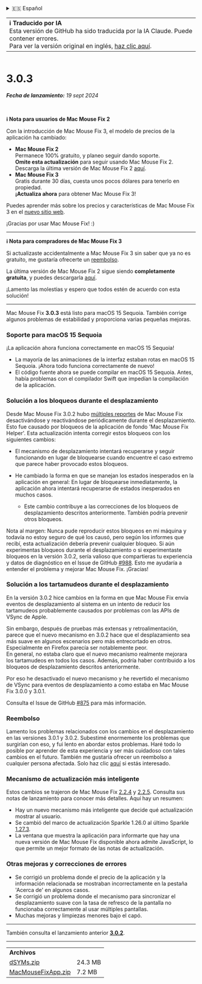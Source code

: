 <details>
<summary>🇪🇸 Español</summary>

[🇬🇧 English (GitHub)](https://github.com/noah-nuebling/mac-mouse-fix/releases/tag/3.0.3)\
[🇦🇩 Català](https://redirect.macmousefix.com/?target=mmf-release&tag=3.0.3&locale=ca)\
[🇩🇪 Deutsch](https://redirect.macmousefix.com/?target=mmf-release&tag=3.0.3&locale=de)\
**🇪🇸 Español**\
[🇫🇷 Français](https://redirect.macmousefix.com/?target=mmf-release&tag=3.0.3&locale=fr)\
[🇮🇩 Indonesia](https://redirect.macmousefix.com/?target=mmf-release&tag=3.0.3&locale=id)\
[🇮🇹 Italiano](https://redirect.macmousefix.com/?target=mmf-release&tag=3.0.3&locale=it)\
[🇭🇺 Magyar](https://redirect.macmousefix.com/?target=mmf-release&tag=3.0.3&locale=hu)\
[🇳🇱 Nederlands](https://redirect.macmousefix.com/?target=mmf-release&tag=3.0.3&locale=nl)\
[🇵🇱 Polski](https://redirect.macmousefix.com/?target=mmf-release&tag=3.0.3&locale=pl)\
[🇧🇷 Português (Brasil)](https://redirect.macmousefix.com/?target=mmf-release&tag=3.0.3&locale=pt-BR)\
[🇵🇹 Português (Portugal)](https://redirect.macmousefix.com/?target=mmf-release&tag=3.0.3&locale=pt-PT)\
[🇷🇴 Română](https://redirect.macmousefix.com/?target=mmf-release&tag=3.0.3&locale=ro)\
[🇸🇪 Svenska](https://redirect.macmousefix.com/?target=mmf-release&tag=3.0.3&locale=sv)\
[🇻🇳 Tiếng Việt](https://redirect.macmousefix.com/?target=mmf-release&tag=3.0.3&locale=vi)\
[🇹🇷 Türkçe](https://redirect.macmousefix.com/?target=mmf-release&tag=3.0.3&locale=tr)\
[🇨🇿 Čeština](https://redirect.macmousefix.com/?target=mmf-release&tag=3.0.3&locale=cs)\
[🇬🇷 Ελληνικά](https://redirect.macmousefix.com/?target=mmf-release&tag=3.0.3&locale=el)\
[🇷🇺 Русский](https://redirect.macmousefix.com/?target=mmf-release&tag=3.0.3&locale=ru)\
[🇺🇦 Українська](https://redirect.macmousefix.com/?target=mmf-release&tag=3.0.3&locale=uk)\
[🇮🇱 עברית](https://redirect.macmousefix.com/?target=mmf-release&tag=3.0.3&locale=he)\
[🇸🇦 العربية](https://redirect.macmousefix.com/?target=mmf-release&tag=3.0.3&locale=ar)\
[🇮🇳 हिन्दी](https://redirect.macmousefix.com/?target=mmf-release&tag=3.0.3&locale=hi)\
[🇹🇭 ไทย](https://redirect.macmousefix.com/?target=mmf-release&tag=3.0.3&locale=th)\
[🇨🇳 中文 (简体)](https://redirect.macmousefix.com/?target=mmf-release&tag=3.0.3&locale=zh-Hans)\
[🇨🇳 中文 (繁體)](https://redirect.macmousefix.com/?target=mmf-release&tag=3.0.3&locale=zh-Hant)\
[🇭🇰 中文（香港)](https://redirect.macmousefix.com/?target=mmf-release&tag=3.0.3&locale=zh-HK)\
[🇯🇵 日本語](https://redirect.macmousefix.com/?target=mmf-release&tag=3.0.3&locale=ja)\
[🇰🇷 한국어](https://redirect.macmousefix.com/?target=mmf-release&tag=3.0.3&locale=ko)\
[Help translate Mac Mouse Fix to different languages!](https://github.com/noah-nuebling/mac-mouse-fix/discussions/731)
</details>
<table align=><td>
<b>ℹ️ Traducido por IA</b><br>
Esta versión de GitHub ha sido traducida por la IA Claude. Puede contener errores.<br>
Para ver la versión original en inglés, <a href="https://github.com/noah-nuebling/mac-mouse-fix/releases/tag/3.0.3">haz clic aquí</a>.
</td></table>

<table></table>

# 3.0.3
***Fecha de lanzamiento:** 19 sept 2024*

<br>

**ℹ️ Nota para usuarios de Mac Mouse Fix 2**

Con la introducción de Mac Mouse Fix 3, el modelo de precios de la aplicación ha cambiado:

- **Mac Mouse Fix 2**\
Permanece 100% gratuito, y planeo seguir dando soporte.\
**Omite esta actualización** para seguir usando Mac Mouse Fix 2. Descarga la última versión de Mac Mouse Fix 2 [aquí](https://redirect.macmousefix.com/?target=mmf2-latest&locale=es).
- **Mac Mouse Fix 3**\
Gratis durante 30 días, cuesta unos pocos dólares para tenerlo en propiedad.\
**¡Actualiza ahora** para obtener Mac Mouse Fix 3!

Puedes aprender más sobre los precios y características de Mac Mouse Fix 3 en el [nuevo sitio web](https://macmousefix.com/).

¡Gracias por usar Mac Mouse Fix! :)

---

**ℹ️ Nota para compradores de Mac Mouse Fix 3**

Si actualizaste accidentalmente a Mac Mouse Fix 3 sin saber que ya no es gratuito, me gustaría ofrecerte un [reembolso](https://redirect.macmousefix.com/?target=mmf-apply-for-refund&locale=es).

La última versión de Mac Mouse Fix 2 sigue siendo **completamente gratuita**, y puedes descargarla [aquí](https://redirect.macmousefix.com/?target=mmf2-latest&locale=es).

¡Lamento las molestias y espero que todos estén de acuerdo con esta solución!

---

Mac Mouse Fix **3.0.3** está listo para macOS 15 Sequoia. También corrige algunos problemas de estabilidad y proporciona varias pequeñas mejoras.

### Soporte para macOS 15 Sequoia

¡La aplicación ahora funciona correctamente en macOS 15 Sequoia!

- La mayoría de las animaciones de la interfaz estaban rotas en macOS 15 Sequoia. ¡Ahora todo funciona correctamente de nuevo!
- El código fuente ahora se puede compilar en macOS 15 Sequoia. Antes, había problemas con el compilador Swift que impedían la compilación de la aplicación.

### Solución a los bloqueos durante el desplazamiento

Desde Mac Mouse Fix 3.0.2 hubo [múltiples reportes](https://github.com/noah-nuebling/mac-mouse-fix/issues/988) de Mac Mouse Fix desactivándose y reactivándose periódicamente durante el desplazamiento. Esto fue causado por bloqueos de la aplicación de fondo 'Mac Mouse Fix Helper'. Esta actualización intenta corregir estos bloqueos con los siguientes cambios:

- El mecanismo de desplazamiento intentará recuperarse y seguir funcionando en lugar de bloquearse cuando encuentre el caso extremo que parece haber provocado estos bloqueos.
- He cambiado la forma en que se manejan los estados inesperados en la aplicación en general: En lugar de bloquearse inmediatamente, la aplicación ahora intentará recuperarse de estados inesperados en muchos casos.

    - Este cambio contribuye a las correcciones de los bloqueos de desplazamiento descritos anteriormente. También podría prevenir otros bloqueos.

Nota al margen: Nunca pude reproducir estos bloqueos en mi máquina y todavía no estoy seguro de qué los causó, pero según los informes que recibí, esta actualización debería prevenir cualquier bloqueo. Si aún experimentas bloqueos durante el desplazamiento o si experimentaste bloqueos en la versión 3.0.2, sería valioso que compartieras tu experiencia y datos de diagnóstico en el Issue de GitHub [#988](https://github.com/noah-nuebling/mac-mouse-fix/issues/988). Esto me ayudaría a entender el problema y mejorar Mac Mouse Fix. ¡Gracias!

### Solución a los tartamudeos durante el desplazamiento

En la versión 3.0.2 hice cambios en la forma en que Mac Mouse Fix envía eventos de desplazamiento al sistema en un intento de reducir los tartamudeos probablemente causados por problemas con las APIs de VSync de Apple.

Sin embargo, después de pruebas más extensas y retroalimentación, parece que el nuevo mecanismo en 3.0.2 hace que el desplazamiento sea más suave en algunos escenarios pero más entrecortado en otros. Especialmente en Firefox parecía ser notablemente peor.\
En general, no estaba claro que el nuevo mecanismo realmente mejorara los tartamudeos en todos los casos. Además, podría haber contribuido a los bloqueos de desplazamiento descritos anteriormente.

Por eso he desactivado el nuevo mecanismo y he revertido el mecanismo de VSync para eventos de desplazamiento a como estaba en Mac Mouse Fix 3.0.0 y 3.0.1.

Consulta el Issue de GitHub [#875](https://github.com/noah-nuebling/mac-mouse-fix/issues/875) para más información.

### Reembolso

Lamento los problemas relacionados con los cambios en el desplazamiento en las versiones 3.0.1 y 3.0.2. Subestimé enormemente los problemas que surgirían con eso, y fui lento en abordar estos problemas. Haré todo lo posible por aprender de esta experiencia y ser más cuidadoso con tales cambios en el futuro. También me gustaría ofrecer un reembolso a cualquier persona afectada. Solo haz clic [aquí](https://redirect.macmousefix.com/?target=mmf-apply-for-refund&locale=es) si estás interesado.

### Mecanismo de actualización más inteligente

Estos cambios se trajeron de Mac Mouse Fix [2.2.4](https://redirect.macmousefix.com/?target=mmf-release&tag=2.2.4&locale=es) y [2.2.5](https://redirect.macmousefix.com/?target=mmf-release&tag=2.2.5&locale=es). Consulta sus notas de lanzamiento para conocer más detalles. Aquí hay un resumen:

- Hay un nuevo mecanismo más inteligente que decide qué actualización mostrar al usuario.
- Se cambió del marco de actualización Sparkle 1.26.0 al último Sparkle [1.27.3](https://github.com/sparkle-project/Sparkle/releases/tag/1.27.3).
- La ventana que muestra la aplicación para informarte que hay una nueva versión de Mac Mouse Fix disponible ahora admite JavaScript, lo que permite un mejor formato de las notas de actualización.

### Otras mejoras y correcciones de errores

- Se corrigió un problema donde el precio de la aplicación y la información relacionada se mostraban incorrectamente en la pestaña 'Acerca de' en algunos casos.
- Se corrigió un problema donde el mecanismo para sincronizar el desplazamiento suave con la tasa de refresco de la pantalla no funcionaba correctamente al usar múltiples pantallas.
- Muchas mejoras y limpiezas menores bajo el capó.

---

También consulta el lanzamiento anterior [**3.0.2**](https://redirect.macmousefix.com/?target=mmf-release&tag=3.0.2&locale=es).

---

<table align="start">
<tr>
    <td colspan=2>
        <b>Archivos</b>
    </td>
</tr>
<tr>
    <td><a href="https://github.com/noah-nuebling/mac-mouse-fix/releases/download/3.0.3/dSYMs.zip">dSYMs.zip</a></td>
    <td>24.3 MB</td>
</tr>
<tr>
    <td><a href="https://github.com/noah-nuebling/mac-mouse-fix/releases/download/3.0.3/MacMouseFixApp.zip">MacMouseFixApp.zip</a></td>
    <td>7.2 MB</td>
</tr>
</table>